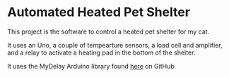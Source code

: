 # Automated Heated Pet Shelter #
This project is the software to control a heated pet shelter for my cat.

It uses an Uno, a couple of tempearture sensors, a load cell and amplifier, and a relay to activate a heating pad in the bottom of the shelter.

It uses the MyDelay Arduino library found [here](https://github.com/mggates39/MyDelay) on GitHub

